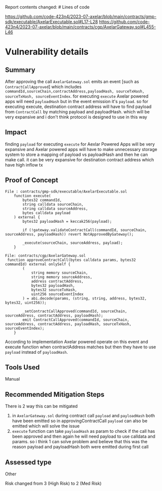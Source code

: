 Report contents changed: # Lines of code

https://github.com/code-423n4/2023-07-axelar/blob/main/contracts/gmp-sdk/executable/AxelarExecutable.sol#L17-L28
https://github.com/code-423n4/2023-07-axelar/blob/main/contracts/cgp/AxelarGateway.sol#L455-L46


# Vulnerability details

## Summary
 After approving the call `AxelarGateway.sol` emits an event [such as `ContractCallApproved`] which includes `commandId,sourceChain,contractAddress,payloadHash, sourceTxHash, sourceTxHash, sourceEventIndex`. for executing `execute` Axelar powered apps will need `payloadHash` but in the event emission it's `payload`. so for executing execute, destination contract address will have to find payload from `ContractCall` by matching payload and payloadHash. which will be very expansive and i don't think protocol is designed to use in this way
## Impact
finding `payload` for executing `execute` for Aexlar Powered Apps will be very expansive and Axelar powered apps will have to make unnecessary storage system to store a mapping of payload vs payloadHash and then he can make call.
it can be very expansive for destination contract address which have high inflow tx

## Proof of Concept
```solidity
File : contracts/gmp-sdk/executable/AxelarExecutable.sol
    function execute(
        bytes32 commandId,
        string calldata sourceChain,
        string calldata sourceAddress,
        bytes calldata payload
    ) external {
        bytes32 payloadHash = keccak256(payload);

        if (!gateway.validateContractCall(commandId, sourceChain, sourceAddress, payloadHash)) revert NotApprovedByGateway();

        _execute(sourceChain, sourceAddress, payload);
    }
```
```solidity
File: contracts/cgp/AxelarGateway.sol
 function approveContractCall(bytes calldata params, bytes32 commandId) external onlySelf {
        (
            string memory sourceChain,
            string memory sourceAddress,
            address contractAddress,
            bytes32 payloadHash,
            bytes32 sourceTxHash,
            uint256 sourceEventIndex
        ) = abi.decode(params, (string, string, address, bytes32, bytes32, uint256));

        _setContractCallApproved(commandId, sourceChain, sourceAddress, contractAddress, payloadHash);
        emit ContractCallApproved(commandId, sourceChain, sourceAddress, contractAddress, payloadHash, sourceTxHash, sourceEventIndex);
    }
```
According to implementation Axelar powered operate on this event and execute function when contractAddress matches but then they have to use `payload` instead of `payloadHash`.

## Tools Used
Manual

## Recommended Mitigation Steps
There is 2 way this can be mitigated
1. in `AxelarGateway.sol` during contract call `payload` and `payloadHash` both have been emitted so in approvingContractCall `payload` can also be emitted which will solve the issue
2. `execute` function can take `payloadHash` as param to check if the call has been approved and then again he will need payload to use calldata and params. so i think 1 can solve problem and believe that this was the reason payload and payloadHash both were emitted during first call





## Assessed type

Other

Risk changed from 3 (High Risk) to 2 (Med Risk)
